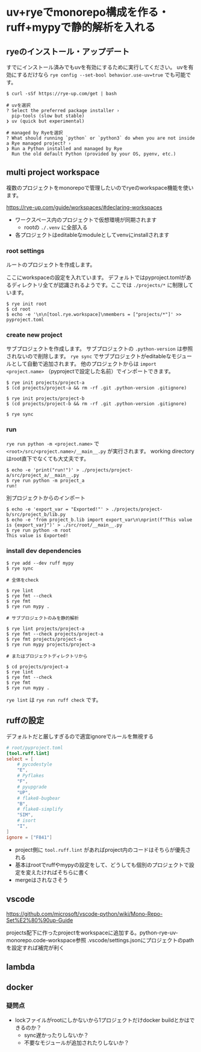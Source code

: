 # uv+ryeでmonorepo構成を作る・ruff+mypyで静的解析を入れる

## ryeのインストール・アップデート

すでにインストール済みでもuvを有効にするために実行してください。
uvを有効にするだけなら `rye config --set-bool behavior.use-uv=true` でも可能です。

```console
$ curl -sSf https://rye-up.com/get | bash

# uvを選択
? Select the preferred package installer ›
  pip-tools (slow but stable)
❯ uv (quick but experimental)

# managed by Ryeを選択
? What should running `python` or `python3` do when you are not inside a Rye managed project? ›
❯ Run a Python installed and managed by Rye
  Run the old default Python (provided by your OS, pyenv, etc.)
```

## multi project workspace

複数のプロジェクトをmonorepoで管理したいのでryeのworkspace機能を使います。

https://rye-up.com/guide/workspaces/#declaring-workspaces

- ワークスペース内のプロジェクトで仮想環境が同期されます
  - rootの `./.venv` に全部入る
- 各プロジェクトはeditableなmoduleとしてvenvにinstallされます

### root settings

ルートのプロジェクトを作成します。

ここにworkspaceの設定を入れています。
デフォルトではpyproject.tomlがあるディレクトリ全てが認識されるようです。ここでは `./projects/*` に制限しています。

```console
$ rye init root
$ cd root
$ echo -e '\n\n[tool.rye.workspace]\nmembers = ["projects/*"]' >> pyproject.toml
```

### create new project

サブプロジェクトを作成します。
サブプロジェクトの `.python-version` は参照されないので削除します。
`rye sync` でサブプロジェクトがeditableなモジュールとして自動で追加されます。
他のプロジェクトからは `import <project.name>` （pyprojectで設定した名前）でインポートできます。

```console
$ rye init projects/project-a
$ (cd projects/project-a && rm -rf .git .python-version .gitignore)

$ rye init projects/project-b
$ (cd projects/project-b && rm -rf .git .python-version .gitignore)

$ rye sync
```

### run

`rye run python -m <project.name>` で `<root>/src/<project.name>/__main__.py` が実行されます。
working directoryはroot直下でなくても大丈夫です。

```console
$ echo -e 'print("run!")' > ./projects/project-a/src/project_a/__main__.py
$ rye run python -m project_a
run!
```

別プロジェクトからのインポート

```console
$ echo -e 'export_var = "Exported!"' > ./projects/project-b/src/project_b/lib.py
$ echo -e 'from project_b.lib import export_var\n\nprint(f"This value is {export_var}")' > ./src/root/__main__.py
$ rye run python -m root
This value is Exported!
```

### install dev dependencies

```console
$ rye add --dev ruff mypy
$ rye sync
```

```console
# 全体をcheck

$ rye lint
$ rye fmt --check
$ rye fmt
$ rye run mypy .

# サブプロジェクトのみを静的解析

$ rye lint projects/project-a
$ rye fmt --check projects/project-a
$ rye fmt projects/project-a
$ rye run mypy projects/project-a

# またはプロジェクトディレクトリから

$ cd projects/project-a
$ rye lint
$ rye fmt --check
$ rye fmt
$ rye run mypy .
```

`rye lint` は `rye run ruff check` です。

## ruffの設定

デフォルトだと厳しすぎるので適宜ignoreでルールを無視する

```toml
# root/pyproject.toml
[tool.ruff.lint]
select = [
    # pycodestyle
    "E",
    # Pyflakes
    "F",
    # pyupgrade
    "UP",
    # flake8-bugbear
    "B",
    # flake8-simplify
    "SIM",
    # isort
    "I",
]
ignore = ["F841"]
```

- project側に `tool.ruff.lint` があればproject内のコードはそちらが優先される
- 基本はrootでruffやmypyの設定をして、どうしても個別のプロジェクトで設定を変えたければそちらに書く
- mergeはされなさそう

## vscode

<https://github.com/microsoft/vscode-python/wiki/Mono-Repo-Set%E2%80%90up-Guide>

projects配下に作ったprojectをworkspaceに追加する。python-rye-uv-monorepo.code-workspace参照
.vscode/settings.jsonにプロジェクトのpathを設定すれば補完が利く

## lambda

## docker

### 疑問点

- lockファイルがrootにしかないから1プロジェクトだけdocker buildとかはできるのか？
  - sync遅かったりしないか？
  - 不要なモジュールが追加されたりしないか？

